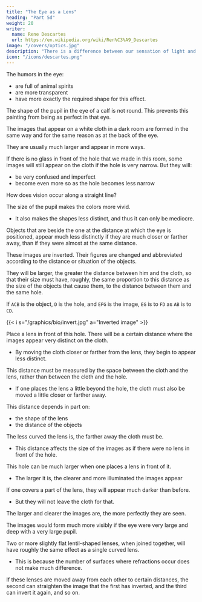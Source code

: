 ```yaml
---
title: "The Eye as a Lens"
heading: "Part 5d"
weight: 20
writer:
  name: Rene Descartes
  url: https://en.wikipedia.org/wiki/Ren%C3%A9_Descartes
image: "/covers/optics.jpg"
description: "There is a difference between our sensation of light and what is in the objects that produces that sensation"
icon: "/icons/descartes.png"
---
```




The humors in the eye:
- are full of animal spirits
- are more transparent
- have more exactly the required shape for this effect.

The shape of the pupil in the eye of a calf is not round. This prevents this painting from being as perfect in that eye.

The images that appear on a white cloth in a dark room are formed in the same way and for the same reason as at the back of the eye.

They are usually much larger and appear in more ways.

<!-- , one can more easily notice various particularities, which I desire to bring to your attention so that you may try the experiment if you have not already done so. -->


If there is no glass in front of the hole that we made in this room, some images will still appear on the cloth if the hole is very narrow. But they will:
- be very confused and imperfect
- become even more so as the hole becomes less narrow

How does vision occur along a straight line?

The size of the pupil makes the colors more vivid.
- It also makes the shapes less distinct, and thus it can only be mediocre.

Objects that are beside the one at the distance at which the eye is positioned, appear much less distinctly if they are much closer or farther away, than if they were almost at the same distance.

These images are inverted. Their figures are changed and abbreviated according to the distance or situation of the objects.

They will be larger, the greater the distance between him and the cloth, so that their size must have, roughly, the same proportion to this distance as the size of the objects that cause them, to the distance between them and the same hole.

If `ACB` is the object, `D` is the hole, and `EFG` is the image, `EG` is to `FD` as `AB` is to `CD`. 

{{< i s="/graphics/bio/invert.jpg" a="Inverted image" >}}

Place a lens in front of this hole. There will be a certain distance where the images appear very distinct on the cloth.
- By moving the cloth closer or farther from the lens, they begin to appear less distinct. 

This distance must be measured by the space between the cloth and the lens, rather than between the cloth and the hole.
- If one places the lens a little beyond the hole, the cloth must also be moved a little closer or farther away.

This distance depends in part on:
- the shape of the lens
- the distance of the objects

The less curved the lens is, the farther away the cloth must be.
- This distance affects the size of the images as if there were no lens in front of the hole. 
<!-- and, using the same lens, if the objects are very close, one must hold the cloth a little farther away than if they are farther away. -->


This hole can be much larger when one places a lens in front of it.

 <!-- than when one leaves it empty, without the images being much less distinct. -->

- The larger it is, the clearer and more illuminated the images appear

If one covers a part of the lens, they will appear much darker than before.
- But they will not leave the cloth for that.

The larger and clearer the images are, the more perfectly they are seen.

<!-- , and the figures of those surfaces that cause some refraction were proportionate to this size,  -->

The images would form much more visibly if the eye were very large and deep with a very large pupil.

Two or more slightly flat lentil-shaped lenses, when joined together, will have roughly the same effect as a single curved lens.
- This is because the number of surfaces where refractions occur does not make much difference. 
 <!-- that is as curved or convex as they are together;  -->

If these lenses are moved away from each other to certain distances, the second can straighten the image that the first has inverted, and the third can invert it again, and so on. 

<!-- Which are all things whose reasons are very easy to deduce from what I have said, and they will be much more yours, if you need to use a little reflection to conceive them, than if you found them explained here more clearly. -->

